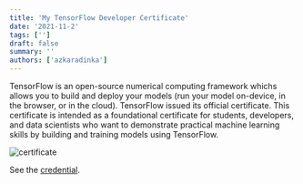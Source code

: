```yaml
---
title: 'My TensorFlow Developer Certificate'
date: '2021-11-2'
tags: ['']
draft: false
summary: ''
authors: ['azkaradinka']
---
```


TensorFlow is an open-source numerical computing framework whichs allows you to build and deploy your models (run your model on-device, in the browser, or in the cloud). TensorFlow issued its official certificate. This certificate is intended as a foundational certificate for students, developers, and data scientists who want to demonstrate practical machine learning skills by building and training models using TensorFlow.

![certificate](/static/images/post/tensorflow.jpg)

See the [credential](https://www.credential.net/d30e68da-5c26-4873-9de5-17b83888c6ff#gs.giczg9).